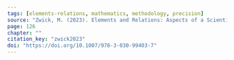 ```yaml
---
tags: [elements-relations, mathematics, methodology, precision]
source: "Zwick, M. (2023). Elements and Relations: Aspects of a Scientific Metaphysics (Vol. 35). Springer International Publishing."
page: 126
chapter: ""
citation_key: "zwick2023"
doi: "https://doi.org/10.1007/978-3-030-99403-7"
---
```


